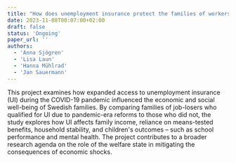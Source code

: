 ```yaml
---
title: "How does unemployment insurance protect the families of workers who lose their jobs?"
date: 2023-11-08T00:07:00+02:00
draft: false
status: 'Ongoing'
paper_url: ''
authors:
  - 'Anna Sjögren'
  - 'Lisa Laun'
  - 'Hanna Mühlrad'
  - 'Jan Sauermann'
---
```


This project examines how expanded access to unemployment insurance (UI) during the COVID-19 pandemic influenced the economic and social well-being of Swedish families. By comparing families of job-losers who qualified for UI due to pandemic-era reforms to those who did not, the study explores how UI affects family income, reliance on means-tested benefits, household stability, and children's outcomes – such as school performance and mental health. The project contributes to a broader research agenda on the role of the welfare state in mitigating the consequences of economic shocks.
